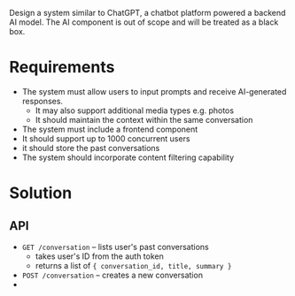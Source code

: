 Design a system similar to ChatGPT, a chatbot platform powered a backend AI model. The AI component is out of scope and will be treated as a black box.
# Requirements
- The system must allow users to input prompts and receive AI-generated responses.
	- It may also support additional media types e.g. photos
	- It should maintain the context within the same conversation 
- The system must include a frontend component
- It should support up to 1000 concurrent users
- it should store the past conversations
- The system should incorporate content filtering capability
# Solution
## API
- `GET /conversation` – lists user's past conversations
	- takes user's ID from the auth token
	- returns a list of `{ conversation_id, title, summary }`
- `POST /conversation` – creates a new conversation
- 